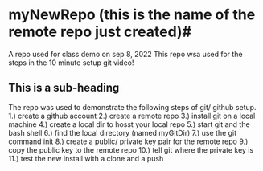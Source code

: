 # myNewRepo (this is the name of the remote repo just created)#
A repo used for class demo on sep 8, 2022
This repo wsa used for the steps in the 10 minute setup git video!

## This is a sub-heading ##

The repo was used to demonstrate the following steps of git/ github setup.
  1.) create a github account
  2.) create a remote repo
  3.) install git on a local machine
  4.) create a local dir to hosst your local repo
  5.) start git and the bash shell
  6.) find the local directory (named myGitDir)
  7.) use the git command init
  8.) create a public/ private key pair for the remote repo
  9.) copy the public key to the remote repo
  10.) tell git where the private key is
  11.) test the new install with a clone and a push
  

